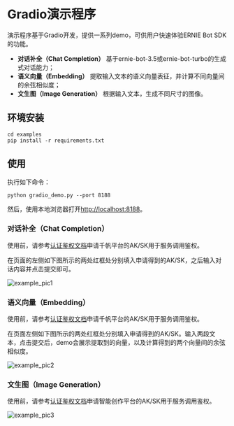# Gradio演示程序

演示程序基于Gradio开发，提供一系列demo，可供用户快速体验ERNIE Bot SDK的功能。

- **对话补全（Chat Completion）** 基于ernie-bot-3.5或ernie-bot-turbo的生成式对话能力；
- **语义向量（Embedding）** 提取输入文本的语义向量表征，并计算不同向量间的余弦相似度；
- **文生图（Image Generation）** 根据输入文本，生成不同尺寸的图像。

## 环境安装

```shell
cd examples
pip install -r requirements.txt
```

## 使用

执行如下命令：

```shell
python gradio_demo.py --port 8188
```

然后，使用本地浏览器打开[http://localhost:8188](http://localhost:8188)。

### 对话补全（Chat Completion）

使用前，请参考[认证鉴权文档](../docs/authentication.md#%E7%94%B3%E8%AF%B7%E5%8D%83%E5%B8%86%E5%A4%A7%E6%A8%A1%E5%9E%8B%E5%B9%B3%E5%8F%B0%E7%9A%84aksk)申请千帆平台的AK/SK用于服务调用鉴权。

在页面的左侧如下图所示的两处红框处分别填入申请得到的AK/SK，之后输入对话内容并点击提交即可。

![example_pic1](https://user-images.githubusercontent.com/19339784/263580266-af87d38b-1b2e-4839-95a8-0f17678d038c.png)

### 语义向量（Embedding）

使用前，请参考[认证鉴权文档](../docs/authentication.md#%E7%94%B3%E8%AF%B7%E5%8D%83%E5%B8%86%E5%A4%A7%E6%A8%A1%E5%9E%8B%E5%B9%B3%E5%8F%B0%E7%9A%84aksk)申请千帆平台的AK/SK用于服务调用鉴权。

在页面左侧如下图所示的两处红框处分别填入申请得到的AK/SK。输入两段文本，点击提交后，demo会展示提取到的向量，以及计算得到的两个向量间的余弦相似度。

![example_pic2](https://user-images.githubusercontent.com/19339784/263580283-9d31a443-5bda-4258-9db7-d8e5e9f56611.png)

### 文生图（Image Generation）

使用前，请参考[认证鉴权文档](../docs/authentication.md#%E7%94%B3%E8%AF%B7%E6%99%BA%E8%83%BD%E5%88%9B%E4%BD%9C%E5%B9%B3%E5%8F%B0%E7%9A%84aksk)申请智能创作平台的AK/SK用于服务调用鉴权。

![example_pic3](https://user-images.githubusercontent.com/19339784/263580304-5e1e75ce-dcf5-4b62-8b95-fe3f59be2598.png)
